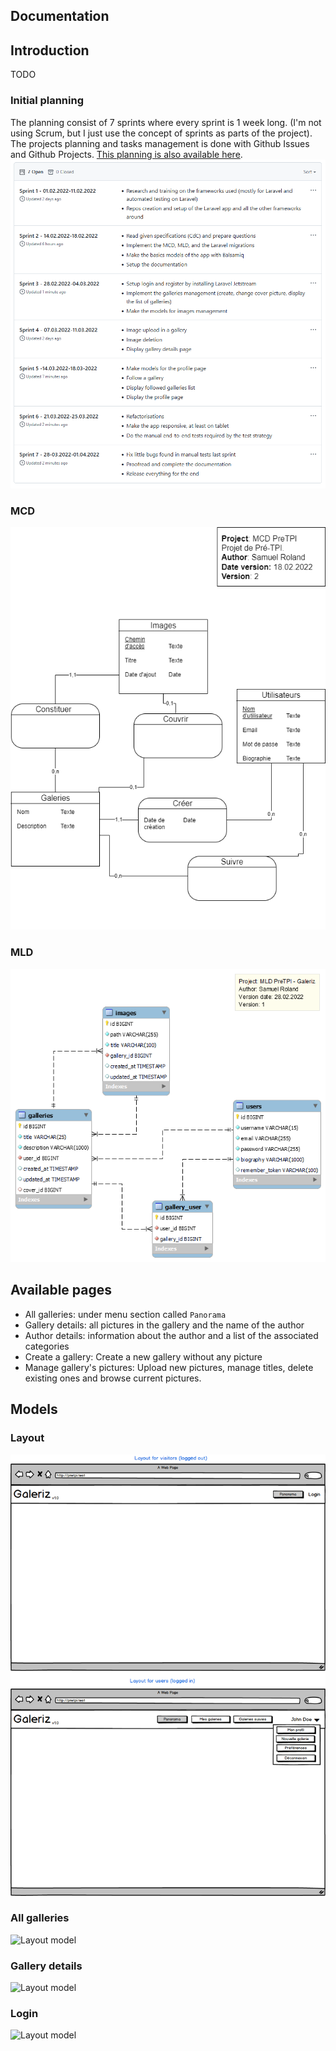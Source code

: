 ## Documentation

## Introduction
TODO

### Initial planning
The planning consist of 7 sprints where every sprint is 1 week long. (I'm not using Scrum, but I just use the concept of sprints as parts of the project).  
The projects planning and tasks management is done with Github Issues and Github Projects. [This planning is also available here](https://github.com/samuelroland/galeriz/projects).
![Planning](./img/planning.png)

### MCD
![MCD](MCD.png)
### MLD
![MLD](MLD.png)

## Available pages

- All galleries: under menu section called `Panorama`
- Gallery details: all pictures in the gallery and the name of the author
- Author details: information about the author and a list of the associated categories
- Create a gallery: Create a new gallery without any picture
- Manage gallery's pictures: Upload new pictures, manage titles, delete existing ones and browse current pictures.

## Models
### Layout
![Layout model](Layout.png)

### All galleries
![Layout model](Galleries.png)

### Gallery details
![Layout model](Gallery.png)

### Login
![Layout model](Gallery.png)
